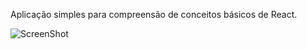 Aplicação simples para compreensão de conceitos básicos de React.

![ScreenShot](https://raw.github.com/Rayxan/JsHunt/master/repo-img/JsHunt1.png)
